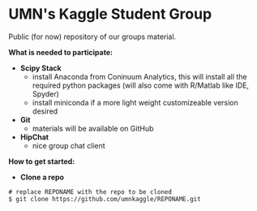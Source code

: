 UMN's Kaggle Student Group
============================================
Public (for now) repository of our groups material.

**What is needed to participate:**
- **Scipy Stack**
    * install Anaconda from Coninuum Analytics, this will install all the required python packages (will also come with R/Matlab like IDE, Spyder)
    * install miniconda if a more light weight customizeable version desired
- **Git**
    * materials will be available on GitHub
- **HipChat**
    * nice group chat client

**How to get started:**
- **Clone a repo**
```shell
# replace REPONAME with the repo to be cloned
$ git clone https://github.com/umnkaggle/REPONAME.git 
```
